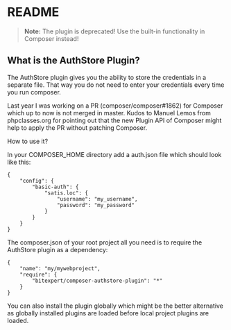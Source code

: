 README
======

> **Note:** The plugin is deprecated! Use the built-in functionality in Composer instead!

What is the AuthStore Plugin?
----------------

The AuthStore plugin gives you the ability to store the credentials in a separate file.
That way you do not need to enter your credentials every time you run composer.

Last year I was working on a PR (composer/composer#1862) for Composer which up to now
is not merged in master. Kudos to Manuel Lemos from phpclasses.org for pointing out
that the new Plugin API of Composer might help to apply the PR without patching Composer.

How to use it?


In your COMPOSER_HOME directory add a auth.json file which should look like this:

	{
		"config": {
		    "basic-auth": {
		        "satis.loc": {
		            "username": "my_username",
		            "password": "my_password"
		        }
		    }
		}
	}

The composer.json of your root project all you need is to require the AuthStore plugin
as a dependency:

	{
		"name": "my/mywebproject",
		"require": {
			"bitexpert/composer-authstore-plugin": "*"
		}
	}

You can also install the plugin globally which might be the better alternative as globally
installed plugins are loaded before local project plugins are loaded.